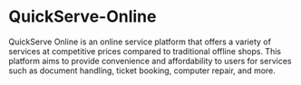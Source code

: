 # QuickServe-Online
QuickServe Online is an online service platform that offers a variety of services at competitive prices compared to traditional offline shops. This platform aims to provide convenience and affordability to users for services such as document handling, ticket booking, computer repair, and more.
